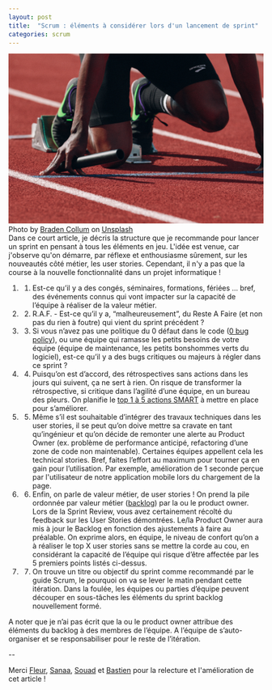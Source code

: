 ```yaml
---
layout: post
title:  "Scrum : éléments à considérer lors d'un lancement de sprint"
categories: scrum
---
```


<div class="clearfix">
	<img src="/images/posts/braden-collum-87874-unsplash.jpg" class="img-floating-left-large" />
</div>

<div class="clearfix">
	<div class="photocredit">
		Photo by <a href="https://unsplash.com/photos/9HI8UJMSdZA?utm_source=unsplash&utm_medium=referral&utm_content=creditCopyText" target="_unsplash">Braden Collum</a> on <a href="https://unsplash.com/photos/9HI8UJMSdZA?utm_source=unsplash&utm_medium=referral&utm_content=creditCopyText" target="_unsplash">Unsplash</a>
	</div>
</div>

<div class="clearfix">
	Dans ce court article, je décris la structure que je recommande pour lancer un sprint en pensant à tous les éléments en jeu. L'idée est venue, car j'observe qu'on démarre, par réflexe et enthousiasme sûrement, sur les nouveautés côté métier, les user stories. Cependant, il n'y a pas que la course à la nouvelle fonctionnalité dans un projet informatique !
</div>


<!--more-->

1. 1) Est-ce qu’il y a des congés, séminaires, formations, fériées … bref, des événements connus qui vont impacter sur la capacité de l’équipe à réaliser de la valeur métier.

2. 2) R.A.F. - Est-ce qu’il y a, “malheureusement”, du Reste A Faire (et non pas du rien à foutre) qui vient du sprint précédent ?

3. 3) Si vous n’avez pas une politique du 0 défaut dans le code (<a href="https://blog.crisp.se/tag/bugs" target="_0bugpolicy">0 bug policy</a>), ou une équipe qui ramasse les petits besoins de votre équipe (équipe de maintenance, les petits bonshommes verts du logiciel), est-ce qu’il y a des bugs critiques ou majeurs à régler dans ce sprint ?

4. 4) Puisqu’on est d’accord, des rétrospectives sans actions dans les jours qui suivent, ça ne sert à rien. On risque de transformer la rétrospective, si critique dans l’agilité d’une équipe, en un bureau des pleurs. On planifie le <a href="https://fr.wikipedia.org/wiki/Objectifs_et_indicateurs_SMART" target="_smart">top 1 à 5 actions SMART</a> à mettre en place pour s’améliorer.

5. 5) Même s’il est souhaitable d’intégrer des travaux techniques dans les user stories, il se peut qu’on doive mettre sa cravate en tant qu’ingénieur et qu’on décide de remonter une alerte au Product Owner (ex. problème de performance anticipé, refactoring d’une zone de code non maintenable). Certaines équipes appellent cela les technical stories. Bref, faites l’effort au maximum pour tourner ça en gain pour l’utilisation.  Par exemple, amélioration de 1 seconde perçue par l'utilisateur de notre application mobile lors du chargement de la page.

6. 6) Enfin, on parle de valeur métier, de user stories ! On prend la pile ordonnée par valeur métier (<a href="https://www.scrum.org/resources/what-is-a-product-backlog" target="_backlog">backlog</a>) par la ou le product owner. Lors de la Sprint Review, vous avez certainement récolté du feedback sur les User Stories démontrées. Le/la Product Owner aura mis à jour le Backlog en fonction des ajustements à faire au préalable. On exprime alors, en équipe, le niveau de confort qu’on a à réaliser le top X user stories sans se mettre la corde au cou, en considérant la capacité  de l’équipe qui risque d’être affectée par les 5 premiers points listés ci-dessus.

7. 7) On trouve un titre ou objectif du sprint comme recommandé par le guide Scrum, le pourquoi on va se lever le matin pendant cette itération. Dans la foulée, les équipes ou parties d’équipe peuvent découper en sous-tâches les éléments du sprint backlog nouvellement formé.

A noter que je n’ai pas écrit que la ou le product owner attribue des éléments du backlog à des membres de l’équipe. A l’équipe de s’auto-organiser et se responsabiliser pour le reste de l’itération. 

--

<div class="photocredit">
	Merci <a href="https://twitter.com/fleursaillofest" target="_merci">Fleur</a>, <a href="https://www.linkedin.com/in/sanaa-p-319044157/" target="_merci">Sanaa</a>, <a href="https://twitter.com/shadjiat" target="_merci">Souad</a> et <a href="https://twitter.com/_bnaude" target="_merci">Bastien</a> pour la relecture et l'amélioration de cet article !
</div>


